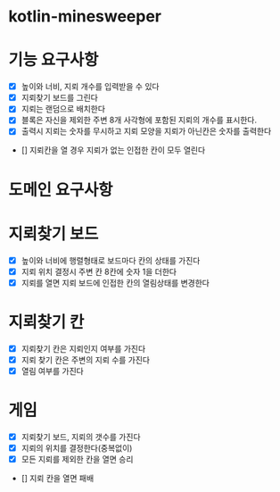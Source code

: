 # kotlin-minesweeper

# 기능 요구사항
- [x] 높이와 너비, 지뢰 개수를 입력받을 수 있다
- [x] 지뢰찾기 보드를 그린다
- [x] 지뢰는 랜덤으로 배치한다
- [x] 블록은 자신을 제외한 주변 8개 사각형에 포함된 지뢰의 개수를 표시한다.
- [x] 출력시 지뢰는 숫자를 무시하고 지뢰 모양을 지뢰가 아닌칸은 숫자를 출력한다
- [] 지뢰칸을 열 경우 지뢰가 없는 인접한 칸이 모두 열린다

# 도메인 요구사항

# 지뢰찾기 보드
- [x] 높이와 너비에 행렬형태로 보드마다 칸의 상태를 가진다
- [x] 지뢰 위치 결정시 주변 칸 8칸에 숫자 1을 더한다
- [x] 지뢰를 열면 지뢰 보드에 인접한 칸의 열림상태를 변경한다

# 지뢰찾기 칸
- [x] 지뢰찾기 칸은 지뢰인지 여부를 가진다
- [x] 지뢰 찾기 칸은 주변의 지뢰 수를 가진다
- [x] 열림 여부를 가진다

# 게임
- [x] 지뢰찾기 보드, 지뢰의 갯수를 가진다
- [x] 지뢰의 위치를 결정한다(중복없이)
- [x] 모든 지뢰를 제외한 칸을 열면 승리
- [] 지뢰 칸을 열면 패배